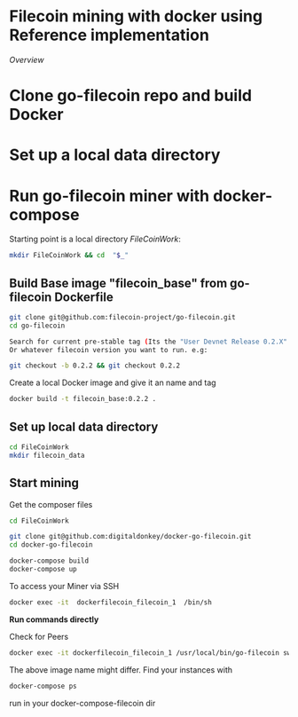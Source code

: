 # Filecoin mining with docker using Reference implementation

*Overview*

# Clone go-filecoin repo and build Docker
# Set up a local data directory
# Run go-filecoin miner with docker-compose

Starting point is a local directory _FileCoinWork_:

```bash
mkdir FileCoinWork && cd  "$_"
```

## Build Base image "filecoin_base" from go-filecoin Dockerfile

```bash
git clone git@github.com:filecoin-project/go-filecoin.git
cd go-filecoin

Search for current pre-stable tag (Its the "User Devnet Release 0.2.X" basge in above repository).
Or whatever filecoin version you want to run. e.g:

git checkout -b 0.2.2 && git checkout 0.2.2
```

Create a local Docker image and give it an name and tag

```bash
docker build -t filecoin_base:0.2.2 .
```

## Set up local data directory

```bash
cd FileCoinWork
mkdir filecoin_data
```

## Start mining

Get the composer files

```bash
cd FileCoinWork

git clone git@github.com:digitaldonkey/docker-go-filecoin.git
cd docker-go-filecoin

docker-compose build
docker-compose up
```

To access your Miner via SSH

```bash
docker exec -it  dockerfilecoin_filecoin_1  /bin/sh
```

**Run commands directly**

Check for Peers
```bash
docker exec -it dockerfilecoin_filecoin_1 /usr/local/bin/go-filecoin swarm peers --repodir=/data/filecoin/.filecoin
```

The above image name might differ. Find your instances with

```bash
docker-compose ps
```
run in your docker-compose-filecoin dir

